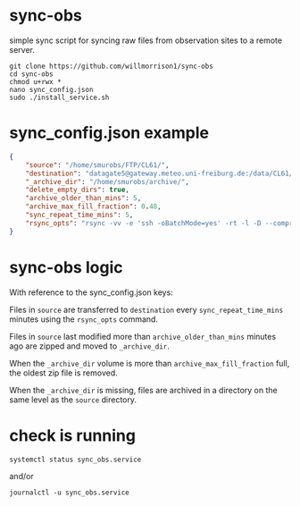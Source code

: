 # sync-obs
simple sync script for syncing raw files from observation sites to a remote server.

``` 
git clone https://github.com/willmorrison1/sync-obs
cd sync-obs
chmod u+rwx *
nano sync_config.json
sudo ./install_service.sh
```

# sync_config.json example


``` json
{
    "source": "/home/smurobs/FTP/CL61/",
    "destination": "datagate5@gateway.meteo.uni-freiburg.de:/data/CL61/T3250605/",
    "_archive_dir": "/home/smurobs/archive/",
    "delete_empty_dirs": true,
    "archive_older_than_mins": 5,
    "archive_max_fill_fraction": 0.48,
    "sync_repeat_time_mins": 5,
    "rsync_opts": "rsync -vv -e 'ssh -oBatchMode=yes' -rt -l -D --compress --compress-level=7 --append-verify --update --no-owner --no-group --no-perms --chmod=ugo=rwX --mkpath"
}

```
# sync-obs logic

With reference to the sync_config.json keys: 

Files in `source` are transferred to `destination` every `sync_repeat_time_mins` minutes using the `rsync_opts` command.

Files in `source` last modified more than `archive_older_than_mins` minutes ago are zipped and moved to `_archive_dir`.

When the `_archive_dir` volume is more than `archive_max_fill_fraction` full, the oldest zip file is removed.

When the `_archive_dir` is missing, files are archived in a directory on the same level as the `source` directory.

# check is running

```
systemctl status sync_obs.service
```
and/or
```
journalctl -u sync_obs.service
```

